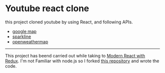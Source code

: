 # Youtube react clone

this project cloned youtube by using React, and following APIs.

- [google map](https://github.com/tomchentw/react-google-maps)
- [sparkline](https://github.com/borisyankov/react-sparklines)
- [openweathermap](http://www.openweathermap.org/)


---

This project has beend carried out while taking to [Modern React with Redux](https://www.udemy.com/react-redux/).
I'm not Familiar with node.js so I forked [this repository](ReduxSimpleStarter) and wrote the code.
